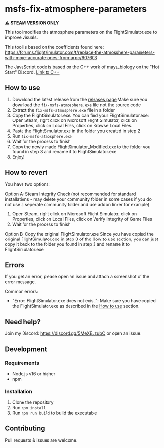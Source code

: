 # msfs-fix-atmosphere-parameters

**⚠️ STEAM VERSION ONLY**

This tool modifies the atmosphere parameters on the FlightSimulator.exe to improve visuals. 

This tool is based on the coefficients found here: https://forums.flightsimulator.com/t/replace-the-atmosphere-parameters-with-more-accurate-ones-from-arpc/607603

The JavaScript code is based on the C++ work of maya_biology on the "Hot Start" Discord. [Link to C++](https://discord.com/channels/397379810067742721/745783644936994887/1150846297797042267)

## How to use

1. Download the latest release from the [releases page](https://github.com/auroraisluna/msfs-fix-atmosphere-parameters/releases/latest)
Make sure you download the `fix-msfs-atmosphere.exe` file not the source code!
2. Extract the `fix-msfs-atmosphere.exe` file in a folder
3. Copy the FlightSimulator.exe. You can find your FlightSimulator.exe: Open Steam, right click on Microsoft Flight Simulator, click on Properties, click on Local Files, click on Browse Local Files. 
4. Paste the FlightSimulator.exe in the folder you created in step 2
5. Run `fix-msfs-atmosphere.exe`
6. Wait for the process to finish
7. Copy the newly made FlightSimulator_Modified.exe to the folder you found in step 3 and rename it to FlightSimulator.exe
8. Enjoy!

## How to revert

You have two options: 

Option A: Steam Integrity Check (not recommended for standard installations - may delete your community folder in some cases if you do not use a seperate community folder and use addon linker for example)
1. Open Steam, right click on Microsoft Flight Simulator, click on Properties, click on Local Files, click on Verify Integrity of Game Files
2. Wait for the process to finish

Option B: Copy the original FlightSimulator.exe
Since you have copied the original FlightSimulator.exe in step 3 of the [How to use](#how-to-use) section, you can just copy it back to the folder you found in step 3 and rename it to FlightSimulator.exe

## Errors

If you get an error, please open an issue and attach a screenshot of the error message.

Common errors:
- "Error: FlightSimulator.exe does not exist.": Make sure you have copied the FlightSimulator.exe as described in the [How to use](#how-to-use) section.

## Need help?

Join my Discord: https://discord.gg/5MeXEJzubC or open an issue.

## Development

### Requirements

- Node.js v16 or higher
- npm 

### Installation

1. Clone the repository
2. Run `npm install`
3. Run `npm run build` to build the executable

## Contributing

Pull requests & issues are welcome.